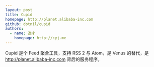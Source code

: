 ```yaml
---
layout: post
title: Cupid
homepage: http://planet.alibaba-inc.com
github: dotnil/cupid
authors:
  - name: 逸才
    homepage: http://cyj.me
---
```


Cupid 是个 Feed 聚合工具，支持 RSS 2 与 Atom，是 Venus 的替代，是
<http://planet.alibaba-inc.com> 背后的服务程序。
